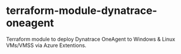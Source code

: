 # terraform-module-dynatrace-oneagent
Terraform module to deploy Dynatrace OneAgent to Windows &amp; Linux VMs/VMSS via Azure Extentions.
